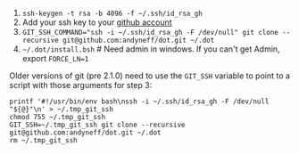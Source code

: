 1. `ssh-keygen -t rsa -b 4096 -f ~/.ssh/id_rsa_gh`
2. Add your ssh key to your [github account](https://github.com/settings/ssh/new)
3. `GIT_SSH_COMMAND="ssh -i ~/.ssh/id_rsa_gh -F /dev/null" git clone --recursive git@github.com:andyneff/dot.git ~/.dot`
4. `~/.dot/install.bsh` # Need admin in windows. If you can't get Admin, export `FORCE_LN=1`

Older versions of git (pre 2.1.0) need to use the `GIT_SSH` variable to point to a script with those arguments for step 3:

```
printf '#!/usr/bin/env bash\nssh -i ~/.ssh/id_rsa_gh -F /dev/null "${@}"\n' > ~/.tmp_git_ssh
chmod 755 ~/.tmp_git_ssh
GIT_SSH=~/.tmp_git_ssh git clone --recursive git@github.com:andyneff/dot.git ~/.dot
rm ~/.tmp_git_ssh
```
